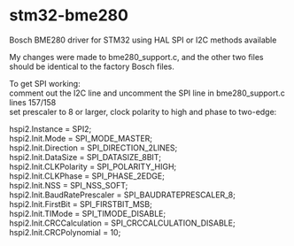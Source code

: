 # stm32-bme280
Bosch BME280 driver for STM32 using HAL
SPI or I2C methods available

My changes were made to bme280_support.c, and the other two files should be identical to the factory Bosch files.

To get SPI working:<br>
comment out the I2C line and uncomment the SPI line in bme280_support.c lines 157/158<br>
set prescaler to 8 or larger, clock polarity to high and phase to two-edge:<br>

  hspi2.Instance = SPI2;<br>
  hspi2.Init.Mode = SPI_MODE_MASTER;<br>
  hspi2.Init.Direction = SPI_DIRECTION_2LINES;<br>
  hspi2.Init.DataSize = SPI_DATASIZE_8BIT;<br>
  hspi2.Init.CLKPolarity = SPI_POLARITY_HIGH;<br>
  hspi2.Init.CLKPhase = SPI_PHASE_2EDGE;<br>
  hspi2.Init.NSS = SPI_NSS_SOFT;<br>
  hspi2.Init.BaudRatePrescaler = SPI_BAUDRATEPRESCALER_8;<br>
  hspi2.Init.FirstBit = SPI_FIRSTBIT_MSB;<br>
  hspi2.Init.TIMode = SPI_TIMODE_DISABLE;<br>
  hspi2.Init.CRCCalculation = SPI_CRCCALCULATION_DISABLE;<br>
  hspi2.Init.CRCPolynomial = 10;<br>
 
  
  
